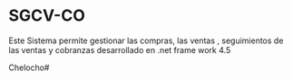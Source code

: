# SGCV-CO
Este Sistema permite gestionar las compras, las ventas , seguimientos de las ventas y cobranzas 
desarrollado en .net frame work 4.5


Chelocho#
